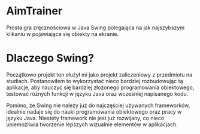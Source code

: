 # AimTrainer
Prosta gra zręcznościowa w Java Swing polegająca na jak najszybszym
klikaniu w pojawiające się obiekty na ekranie.

# Dlaczego Swing?
Początkowo projekt ten służył mi jako projekt zaliczeniowy z przedmiotu
na studiach. Postanowiłem to wykorzystać nieco bardziej rozbudowując tą
aplikacje, aby nauczyć się bardziej złożonego programowania obiektowego,
testować różnych funkcji w języku Java oraz wcześniej napisanego kodu.

Pomimo, że Swing nie należy już do najczęściej używanych frameworków,
idealnie nadaje się do nauki programowania obiektowego oraz pracy w języku Java.
Niestety framework nie jest już rozwijany, co nieco uniemożliwia tworzenie lepszych
wizualnie elementów w aplikacjach.
